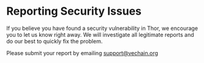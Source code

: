 # Reporting Security Issues

If you believe you have found a security vulnerability in Thor, we encourage you to let us know right away. We will
investigate all legitimate reports and do our best to quickly fix the problem.

Please submit your report by emailing [support@vechain.org](mailto:support@vechain.org)
